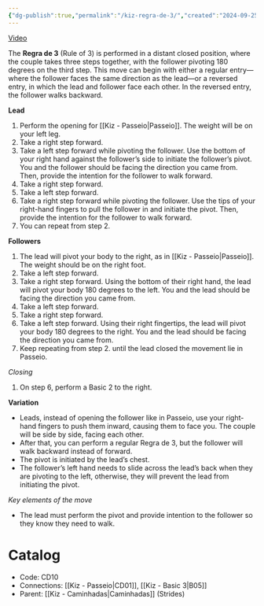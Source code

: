 ```yaml
---
{"dg-publish":true,"permalink":"/kiz-regra-de-3/","created":"2024-09-25T14:53:22.421-04:00","updated":"2024-11-19T12:56:16.738-05:00"}
---
```



[Video](https://youtu.be/_rQdeotHEfY)

The **Regra de 3** (Rule of 3) is performed in a distant closed position, where the couple takes three steps together, with the follower pivoting 180 degrees on the third step. This move can begin with either a regular entry—where the follower faces the same direction as the lead—or a reversed entry, in which the lead and follower face each other. In the reversed entry, the follower walks backward.

**Lead**
1. Perform the opening for [[Kiz - Passeio\|Passeio]]. The weight will be on your left leg.
2. Take a right step forward.
3. Take a left step forward while pivoting the follower. Use the bottom of your right hand against the follower’s side to initiate the follower’s pivot. You and the follower should be facing the direction you came from. Then, provide the intention for the follower to walk forward.
4. Take a right step forward.
5. Take a left step forward.
6. Take a right step forward while pivoting the follower. Use the tips of your right-hand fingers to pull the follower in and initiate the pivot. Then, provide the intention for the follower to walk forward.
7. You can repeat from step 2.

**Followers**
1. The lead will pivot your body to the right, as in [[Kiz - Passeio\|Passeio]]. The weight should be on the right foot.
2. Take a left step forward.
3. Take a right step forward. Using the bottom of their right hand, the lead will pivot your body 180 degrees to the left. You and the lead should be facing the direction you came from.
4. Take a left step forward.
5. Take a right step forward.
6. Take a left step forward. Using their right fingertips, the lead will pivot your body 180 degrees to the right. You and the lead should be facing the direction you came from.
7. Keep repeating from step 2. until the lead closed the movement lie in Passeio.

*Closing*
1. On step 6, perform a Basic 2 to the right.

**Variation**
- Leads, instead of opening the follower like in Passeio, use your right-hand fingers to push them inward, causing them to face you. The couple will be side by side, facing each other.
- After that, you can perform a regular Regra de 3, but the follower will walk backward instead of forward.
- The pivot is initiated by the lead’s chest.
- The follower’s left hand needs to slide across the lead’s back when they are pivoting to the left, otherwise, they will prevent the lead from initiating the pivot.

*Key elements of the move*
- The lead must perform the pivot and provide intention to the follower so they know they need to walk.

# Catalog

- Code: CD10
- Connections: [[Kiz - Passeio\|CD01]], [[Kiz - Basic 3\|B05]]
- Parent: [[Kiz - Caminhadas\|Caminhadas]] (Strides)
